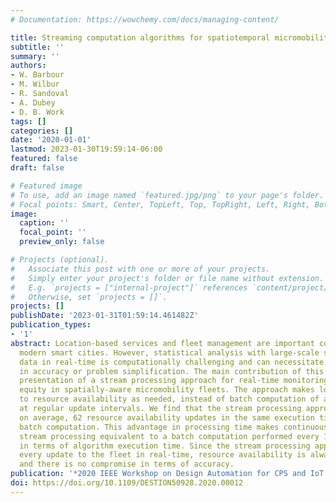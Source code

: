 ```yaml
---
# Documentation: https://wowchemy.com/docs/managing-content/

title: Streaming computation algorithms for spatiotemporal micromobility service availability
subtitle: ''
summary: ''
authors:
- W. Barbour
- M. Wilbur
- R. Sandoval
- A. Dubey
- D. B. Work
tags: []
categories: []
date: '2020-01-01'
lastmod: 2023-01-30T19:59:14-06:00
featured: false
draft: false

# Featured image
# To use, add an image named `featured.jpg/png` to your page's folder.
# Focal points: Smart, Center, TopLeft, Top, TopRight, Left, Right, BottomLeft, Bottom, BottomRight.
image:
  caption: ''
  focal_point: ''
  preview_only: false

# Projects (optional).
#   Associate this post with one or more of your projects.
#   Simply enter your project's folder or file name without extension.
#   E.g. `projects = ["internal-project"]` references `content/project/deep-learning/index.md`.
#   Otherwise, set `projects = []`.
projects: []
publishDate: '2023-01-31T01:59:14.461482Z'
publication_types:
- '1'
abstract: Location-based services and fleet management are important components of
  modern smart cities. However, statistical analysis with large-scale spatiotemporal
  data in real-time is computationally challenging and can necessitate compromise
  in accuracy or problem simplification. The main contribution of this work is the
  presentation of a stream processing approach for real-time monitoring of resource
  equity in spatially-aware micromobility fleets. The approach makes localized updates
  to resource availability as needed, instead of batch computation of availability
  at regular update intervals. We find that the stream processing approach can compute,
  on average, 62 resource availability updates in the same execution time as a single
  batch computation. This advantage in processing time makes continuous real-time
  stream processing equivalent to a batch computation performed every 15 minutes,
  in terms of algorithm execution time. Since the stream processing approach considers
  every update to the fleet in real-time, resource availability is always up-to-date
  and there is no compromise in terms of accuracy.
publication: '*2020 IEEE Workshop on Design Automation for CPS and IoT (DESTION)*'
doi: https://doi.org/10.1109/DESTION50928.2020.00012
---
```

